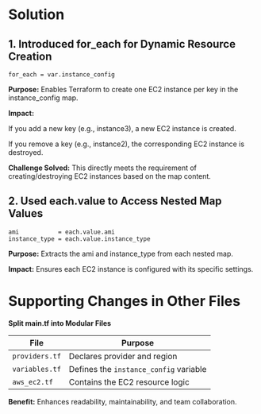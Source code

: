 # Solution

## 1. Introduced for_each for Dynamic Resource Creation

    for_each = var.instance_config

**Purpose:** Enables Terraform to create one EC2 instance per key in the instance_config map.

**Impact:**

If you add a new key (e.g., instance3), a new EC2 instance is created.

If you remove a key (e.g., instance2), the corresponding EC2 instance is destroyed.

**Challenge Solved:** This directly meets the requirement of creating/destroying EC2 instances based on the map content.

## 2. Used each.value to Access Nested Map Values

    ami           = each.value.ami
    instance_type = each.value.instance_type

**Purpose:** Extracts the ami and instance_type from each nested map.

**Impact:** Ensures each EC2 instance is configured with its specific settings.

# Supporting Changes in Other Files
**Split main.tf into Modular Files**

| File          | Purpose                                      |
|---------------|----------------------------------------------|
| `providers.tf`| Declares provider and region                 |
| `variables.tf`| Defines the `instance_config` variable       |
| `aws_ec2.tf`  | Contains the EC2 resource logic              |


**Benefit:**  Enhances readability, maintainability, and team collaboration.

